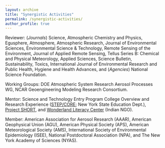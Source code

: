 ```yaml
---
layout: archive
title: "Synergistic Activities"
permalink: /synergistic-activities/
author_profile: true
---
```


Reviewer: (*Journals*) Science, Atmospheric Chemistry and Physics, Egusphere, Atmosphere, Atmospheric Research, Journal of Environmental Sciences, Environmental Science & Technology, Remote Sensing of the Environment, Journal of Applied Remote Sensing, Tellus Series B: Chemical and Physical Meteorology, Applied Sciences, Science Bulletin, Sustainability, Toxics, International Journal of Environmental Research and Public Health, Hygiene and Health Advances, and (*Agencies*) National Science Foundation.

Working Groups: DOE Atmospheric System Research Aerosol Processes WG, NCAR Geoengineering Modeling Research Consortium.

Mentor: Science and Technology Entry Program College Overview and Research Experience
([STEP/CORE](http://www.nysed.gov/postsecondary-services/science-and-technology-entry-program-step); New York State Education Dept.), [Project SHORT](https://www.project-short.com/pre-grad-mentors/arshad-nair), and [Wonderland Literacy Center](https://www.facebook.com/WLCNGO/) (Indian NGO).

Member: American Association for Aerosol Research (AAAR), American Geophysical Union (AGU), American Physical Society (APS), American Meteorological Society (AMS), International Society of Environmental Epidemiology (ISEE), National Postdoctoral Association (NPA), and The New York Academy of Sciences (NYAS).